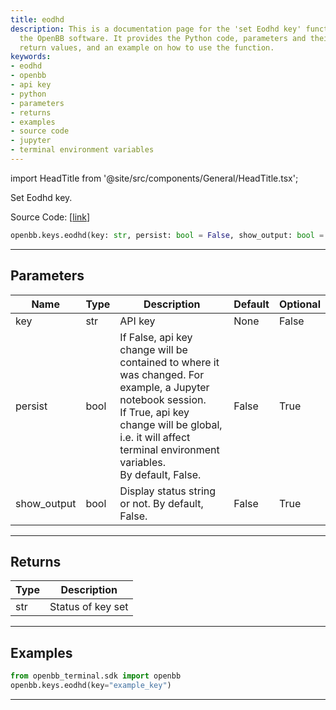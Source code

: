 ```yaml
---
title: eodhd
description: This is a documentation page for the 'set Eodhd key' functionality of
  the OpenBB software. It provides the Python code, parameters and their descriptions,
  return values, and an example on how to use the function.
keywords:
- eodhd
- openbb
- api key
- python
- parameters
- returns
- examples
- source code
- jupyter
- terminal environment variables
---
```


import HeadTitle from '@site/src/components/General/HeadTitle.tsx';

<HeadTitle title="keys.eodhd - Reference | OpenBB SDK Docs" />

Set Eodhd key.

Source Code: [[link](https://github.com/OpenBB-finance/OpenBBTerminal/tree/main/openbb_terminal/keys_model.py#L2273)]

```python
openbb.keys.eodhd(key: str, persist: bool = False, show_output: bool = False)
```

---

## Parameters

| Name | Type | Description | Default | Optional |
| ---- | ---- | ----------- | ------- | -------- |
| key | str | API key | None | False |
| persist | bool | If False, api key change will be contained to where it was changed. For example, a Jupyter notebook session.<br/>If True, api key change will be global, i.e. it will affect terminal environment variables.<br/>By default, False. | False | True |
| show_output | bool | Display status string or not. By default, False. | False | True |


---

## Returns

| Type | Description |
| ---- | ----------- |
| str | Status of key set |
---

## Examples

```python
from openbb_terminal.sdk import openbb
openbb.keys.eodhd(key="example_key")
```

---
